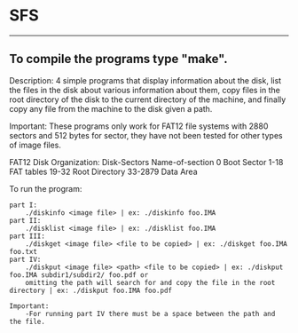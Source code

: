 # SFS
-----------------------------------
To compile the programs type "make".
-----------------------------------

Description:
4 simple programs that display information about the disk, list the files in the disk about various information about them, copy files in the root directory of the disk to the current directory of the machine, and finally copy any file from the machine to the disk given a path.

Important:
These programs only work for FAT12 file systems with 2880 sectors and 512 bytes for sector, they have not been tested for other types of image files.

FAT12 Disk Organization:
Disk-Sectors		Name-of-section
0			Boot Sector
1-18			FAT tables
19-32			Root Directory
33-2879			Data Area

To run the program:

	part I:
 		./diskinfo <image file> | ex: ./diskinfo foo.IMA
   	part II:
		./disklist <image file> | ex: ./disklist foo.IMA
	part III:
		./diskget <image file> <file to be copied> | ex: ./diskget foo.IMA foo.txt
	part IV:
		./diskput <image file> <path> <file to be copied> | ex: ./diskput foo.IMA subdir1/subdir2/ foo.pdf or
		omitting the path will search for and copy the file in the root directory | ex: ./diskput foo.IMA foo.pdf 

	Important: 
		-For running part IV there must be a space between the path and the file.
